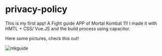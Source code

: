 # privacy-policy
This is my first app! A Fight guide APP of Mortal Kombat 11!
I made it with HMTL + CSS/ Vue.JS and the build process using capacitor.

Here some pictures, check this out!

![mkguide](https://github.com/emslima/privacy-policy/assets/97680176/84811c9d-6469-4888-9bd8-969ad9346fbc)

